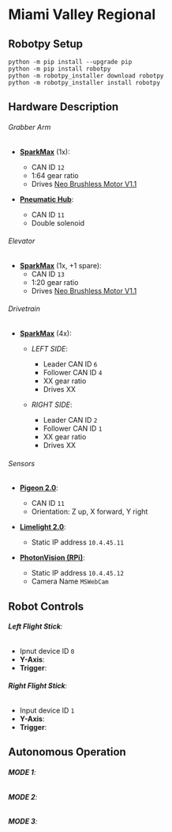 # Miami Valley Regional
## Robotpy Setup
```
python -m pip install --upgrade pip
python -m pip install robotpy
python -m robotpy_installer download robotpy
python -m robotpy_installer install robotpy
```
## Hardware Description
###### Grabber Arm
- **[SparkMax](https://www.revrobotics.com/rev-11-2158/)** (1x):
    - CAN ID `12`
    - 1:64 gear ratio
    - Drives [Neo Brushless Motor V1.1](https://www.revrobotics.com/rev-21-1650/)

- **[Pneumatic Hub](https://www.revrobotics.com/rev-11-1852/)**:
    - CAN ID `11`
    - Double solenoid

###### Elevator
- **[SparkMax](https://www.revrobotics.com/rev-11-2158/)** (1x, +1 spare):
    - CAN ID `13`
    - 1:20 gear ratio
    - Drives [Neo Brushless Motor V1.1](https://www.revrobotics.com/rev-21-1650/)

###### Drivetrain
- **[SparkMax](https://www.revrobotics.com/rev-11-2158/)** (4x):
    - *LEFT SIDE*: 
        - Leader CAN ID `6`
        - Follower CAN ID `4`
        - XX gear ratio
        - Drives XX

    - *RIGHT SIDE*: 
        - Leader CAN ID `2`
        - Follower CAN ID `1`
        - XX gear ratio
        - Drives XX

###### Sensors
- **[Pigeon 2.0](https://www.google.com/search?client=safari&rls=en&q=pigeon+2.0&ie=UTF-8&oe=UTF-8)**:
    - CAN ID `11`
    - Orientation: Z up, X forward, Y right

- **[Limelight 2.0](https://docs.limelightvision.io/en/latest/)**: 
    - Static IP address `10.4.45.11`
    
- **[PhotonVision (RPi)](https://photonvision.org)**: 
    - Static IP address `10.4.45.12`
    - Camera Name `MSWebCam`

## Robot Controls
###### **Left Flight Stick**:
- Ipnut device ID `0`
- **Y-Axis**:
- **Trigger**:

###### **Right Flight Stick**:
- Input device ID `1`
- **Y-Axis**:
- **Trigger**:

## Autonomous Operation
###### **MODE 1**:
###### **MODE 2**:
###### **MODE 3**: